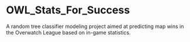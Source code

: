 # OWL_Stats_For_Success
A random tree classifier modeling project aimed at predicting map wins in the Overwatch League based on in-game statistics.
